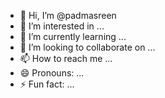 - 👋 Hi, I’m @padmasreen
- 👀 I’m interested in ...
- 🌱 I’m currently learning ...
- 💞️ I’m looking to collaborate on ...
- 📫 How to reach me ...
- 😄 Pronouns: ...
- ⚡ Fun fact: ...

<!---
padmasreen/padmasreen is a ✨ special ✨ repository because its `README.md` (this file) appears on your GitHub profile.
You can click the Preview link to take a look at your changes.
--->
